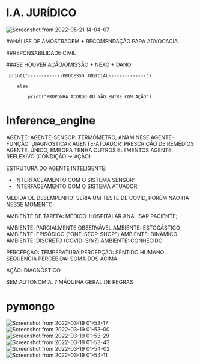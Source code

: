 # I.A. JURÍDICO

![Screenshot from 2022-05-21 14-04-07](https://user-images.githubusercontent.com/54047352/169661845-1ff8266c-6c86-48ca-b91b-67455850b808.png)

#ANÁLISE DE AMOSTRAGEM + RECOMENDAÇÃO PARA ADVOCACIA.

##REPONSABILIDADE CIVIL

###SE HOUVER AÇÃO/OMISSÃO + NEXO + DANO:

     print("-------------PROCESSO JUDICIAL--------------")            

        else:             

            print("PROPONHA ACORDO OU NÃO ENTRE COM AÇÃO")

# Inference_engine

AGENTE:
AGENTE-SENSOR: TERMÔMETRO,  ANAMINESE
AGENTE-FUNÇÃO: DIAGNOSTICAR
AGENTE-ATUADOR: PRESCRIÇÃO DE REMÉDIOS
AGENTE: ÚNICO,  EMBORA TENHA OUTROS ELEMENTOS
AGENTE: REFLEXIVO (CONDIÇÃO -> AÇÃO)


ESTRUTURA DO AGENTE INTELIGENTE: 
- INTERFACEAMENTO COM O SISTEMA SENSOR:
- INTERFACEAMENTO COM O SISTEMA ATUADOR:


MEDIDA DE DESEMPENHO: SERIA UM TESTE DE COVID, PORÉM NÃO HÁ NESSE MOMENTO.	

AMBIENTE DE TAREFA: MÉDICO-HOSPITALAR ANALISAR PACIENTE;

AMBIENTE: PARCIALMENTE OBSERVÁVEL
AMBIENTE: ESTOCÁSTICO
AMBIENTE: EPISÓDICO ("ONE-STOP-SHOP")
AMBIENTE: DINÂMICO
AMBIENTE: DISCRETO (COVID: S/N?)
AMBIENTE: CONHECIDO


PERCEPÇÃO: TEMPERATURA
PERCEPÇÃO: SENTIDO HUMANO
SEQUÊNCIA PERCEBIDA: SOMA DOS ACIMA

AÇÃO: DIAGNÓSTICO

SEM AUTONOMIA: ?
MÁQUINA GERAL DE REGRAS

# pymongo
![Screenshot from 2022-03-19 01-53-17](https://user-images.githubusercontent.com/54047352/159107477-541a148e-dffc-4428-b89d-bef2930cfe5d.png)
![Screenshot from 2022-03-19 01-53-00](https://user-images.githubusercontent.com/54047352/159107478-5b2ecca0-e5c8-456f-abf7-9efd1f56e3c3.png)
![Screenshot from 2022-03-19 01-53-29](https://user-images.githubusercontent.com/54047352/159107480-f5879fb7-86b3-41dc-bb0a-46549f58900f.png)
![Screenshot from 2022-03-19 01-53-43](https://user-images.githubusercontent.com/54047352/159107481-04801bf9-142b-453d-9398-3a763b17459c.png)
![Screenshot from 2022-03-19 01-54-02](https://user-images.githubusercontent.com/54047352/159107484-ebaf336a-b598-4098-9f30-92cf08603d0a.png)
![Screenshot from 2022-03-19 01-54-11](https://user-images.githubusercontent.com/54047352/159107487-660447ba-02c9-4142-9243-72ed438060b6.png)

